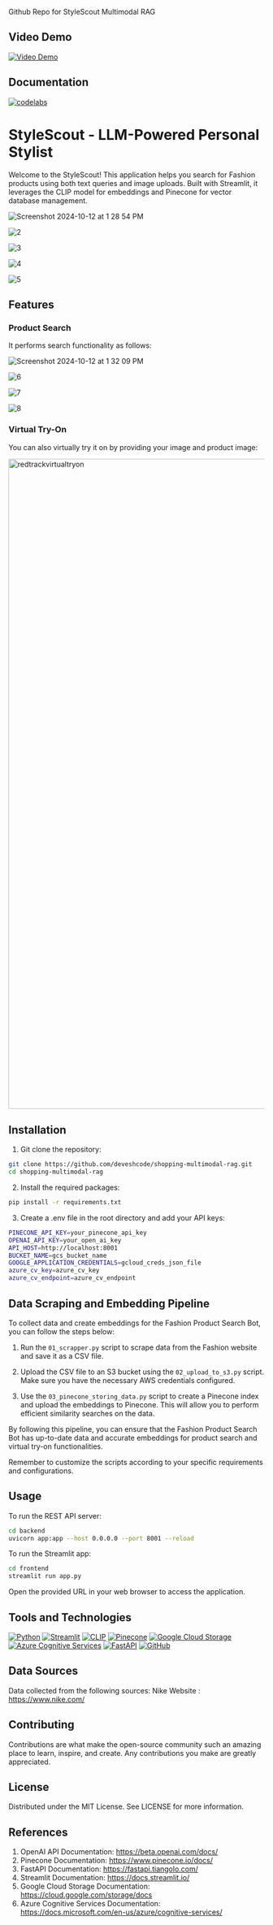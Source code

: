 Github Repo for StyleScout Multimodal RAG

## Video Demo

[![Video Demo](https://img.shields.io/badge/Video%20Demo-<COLOR>?style=for-the-badge&logo=<LOGO>&logoColor=white)](https://youtu.be/ZygyXm84pUQ)

## Documentation

[![codelabs](https://img.shields.io/badge/codelabs-4285F4?style=for-the-badge&logo=codelabs&logoColor=white)](https://codelabs-preview.appspot.com/?file_id=16XmZAjcqcY8qKhQ87nAlNkNS5XIRCKnQzeiKVg-XPUE#0)

# StyleScout - LLM-Powered Personal Stylist

Welcome to the StyleScout! This application helps you search for Fashion products using both text queries and image uploads. Built with Streamlit, it leverages the CLIP model for embeddings and Pinecone for vector database management.

![Screenshot 2024-10-12 at 1 28 54 PM](https://github.com/user-attachments/assets/c0b8f6a0-cb87-40a7-97a3-dbed4c3333de)

![2](https://github.com/user-attachments/assets/fba9b953-d7bd-450a-95e0-b69d1d6babd0)

![3](https://github.com/user-attachments/assets/ee9c5a1d-b5a6-4b65-8be9-a266806d3f52)

![4](https://github.com/user-attachments/assets/d3a72a4b-4196-4bea-8c6e-6eb9068aefee)

![5](https://github.com/user-attachments/assets/9e78ec28-cb00-4a8f-9c1e-2d0158d8a4bc)

## Features


### Product Search

It performs search functionality as follows:

![Screenshot 2024-10-12 at 1 32 09 PM](https://github.com/user-attachments/assets/4e64889c-e796-4cbe-b37a-29f3bd1e2902)

![6](https://github.com/user-attachments/assets/b9e5adb0-b474-45cf-955b-965a0c12b46a)

![7](https://github.com/user-attachments/assets/d079e310-4a3c-4835-adff-c345fb138acb)

![8](https://github.com/user-attachments/assets/b3fd9586-9cdc-42ec-9350-87b601d902a5)


### Virtual Try-On
You can also virtually try it on by providing your image and product image:

<img width="1280" alt="redtrackvirtualtryon" src="https://github.com/user-attachments/assets/eed1e735-05be-4945-ae37-df152fce16fc">


## Installation

1. Git clone the repository:

```bash
git clone https://github.com/deveshcode/shopping-multimodal-rag.git
cd shopping-multimodal-rag
```

2. Install the required packages:

```bash
pip install -r requirements.txt
```

3. Create a .env file in the root directory and add your API keys:

```bash
PINECONE_API_KEY=your_pinecone_api_key
OPENAI_API_KEY=your_open_ai_key
API_HOST=http://localhost:8001
BUCKET_NAME=gcs_bucket_name 
GOOGLE_APPLICATION_CREDENTIALS=gcloud_creds_json_file
azure_cv_key=azure_cv_key
azure_cv_endpoint=azure_cv_endpoint
```

## Data Scraping and Embedding Pipeline

To collect data and create embeddings for the Fashion Product Search Bot, you can follow the steps below:

1. Run the `01_scrapper.py` script to scrape data from the Fashion website and save it as a CSV file.

2. Upload the CSV file to an S3 bucket using the `02_upload_to_s3.py` script. Make sure you have the necessary AWS credentials configured.

3. Use the `03_pinecone_storing_data.py` script to create a Pinecone index and upload the embeddings to Pinecone. This will allow you to perform efficient similarity searches on the data.

By following this pipeline, you can ensure that the Fashion Product Search Bot has up-to-date data and accurate embeddings for product search and virtual try-on functionalities.

Remember to customize the scripts according to your specific requirements and configurations.

## Usage

To run the REST API server:

```bash
cd backend
uvicorn app:app --host 0.0.0.0 --port 8001 --reload
```

To run the Streamlit app:

```bash
cd frontend
streamlit run app.py
```

Open the provided URL in your web browser to access the application.

## Tools and Technologies

[![Python](https://img.shields.io/badge/Python-3776AB?style=for-the-badge&logo=python&logoColor=white)](https://www.python.org/)
[![Streamlit](https://img.shields.io/badge/Streamlit-FF4B4B?style=for-the-badge&logo=streamlit&logoColor=white)](https://streamlit.io/)
[![CLIP](https://img.shields.io/badge/CLIP-FF4B4B?style=for-the-badge&logo=openai&logoColor=white)](https://beta.openai.com/docs/)
[![Pinecone](https://img.shields.io/badge/Pinecone-FF4B4B?style=for-the-badge&logo=pinecone&logoColor=white)](https://www.pinecone.io/docs/)
[![Google Cloud Storage](https://img.shields.io/badge/Google%20Cloud%20Storage-FF4B4B?style=for-the-badge&logo=google-cloud&logoColor=white)](https://cloud.google.com/storage/docs)
[![Azure Cognitive Services](https://img.shields.io/badge/Azure%20Cognitive%20Services-FF4B4B?style=for-the-badge&logo=microsoft-azure&logoColor=white)](https://docs.microsoft.com/en-us/azure/cognitive-services/)
[![FastAPI](https://img.shields.io/badge/FastAPI-009688?style=for-the-badge&logo=fastapi&logoColor=white)](https://fastapi.tiangolo.com/)
[![GitHub](https://img.shields.io/badge/GitHub-181717?style=for-the-badge&logo=github&logoColor=white)](https://github.com/)

## Data Sources
Data collected from the following sources:
Nike Website : https://www.nike.com/

## Contributing
Contributions are what make the open-source community such an amazing place to learn, inspire, and create. Any contributions you make are greatly appreciated.

## License
Distributed under the MIT License. See LICENSE for more information.

## References
1. OpenAI API Documentation: https://beta.openai.com/docs/ 
2. Pinecone Documentation: https://www.pinecone.io/docs/ 
3. FastAPI Documentation: https://fastapi.tiangolo.com/ 
4. Streamlit Documentation: https://docs.streamlit.io/ 
5. Google Cloud Storage Documentation: https://cloud.google.com/storage/docs 
6. Azure Cognitive Services Documentation: https://docs.microsoft.com/en-us/azure/cognitive-services/ 
